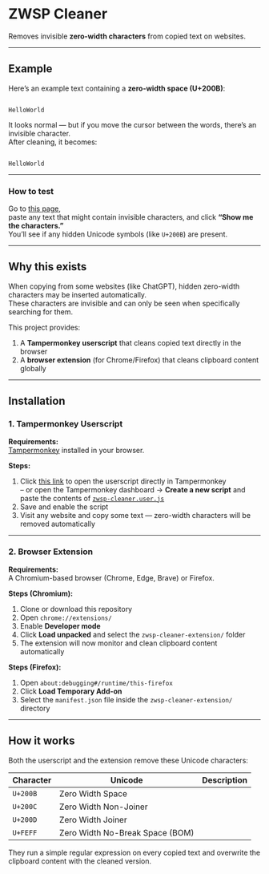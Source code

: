# ZWSP Cleaner

Removes invisible **zero-width characters** from copied text on websites.

---

## Example

Here’s an example text containing a **zero-width space (U+200B)**:

```

Hello​World

```

It looks normal — but if you move the cursor between the words, there’s an invisible character.  
After cleaning, it becomes:

```

HelloWorld

```

---

### How to test

Go to [this page](https://www.soscisurvey.de/tools/view-chars.php),  
paste any text that might contain invisible characters, and click **“Show me the characters.”**  
You’ll see if any hidden Unicode symbols (like `U+200B`) are present.

---

## Why this exists

When copying from some websites (like ChatGPT), hidden zero-width characters may be inserted automatically.  
These characters are invisible and can only be seen when specifically searching for them.

This project provides:

1. A **Tampermonkey userscript** that cleans copied text directly in the browser  
2. A **browser extension** (for Chrome/Firefox) that cleans clipboard content globally

---

## Installation

### 1. Tampermonkey Userscript

**Requirements:**  
[Tampermonkey](https://www.tampermonkey.net/) installed in your browser.

**Steps:**
1. Click [this link](https://github.com/Samxel/zwsp-cleaner/raw/main/zwsp-cleaner.user.js) to open the userscript directly in Tampermonkey  
   – or open the Tampermonkey dashboard → **Create a new script** and paste the contents of [`zwsp-cleaner.user.js`](./zwsp-cleaner.user.js)
2. Save and enable the script  
3. Visit any website and copy some text — zero-width characters will be removed automatically

---

### 2. Browser Extension

**Requirements:**  
A Chromium-based browser (Chrome, Edge, Brave) or Firefox.

**Steps (Chromium):**
1. Clone or download this repository  
2. Open `chrome://extensions/`  
3. Enable **Developer mode**  
4. Click **Load unpacked** and select the `zwsp-cleaner-extension/` folder  
5. The extension will now monitor and clean clipboard content automatically

**Steps (Firefox):**
1. Open `about:debugging#/runtime/this-firefox`  
2. Click **Load Temporary Add-on**  
3. Select the `manifest.json` file inside the `zwsp-cleaner-extension/` directory

---

## How it works

Both the userscript and the extension remove these Unicode characters:

| Character | Unicode | Description |
|------------|----------|-------------|
| `U+200B` | Zero Width Space | |
| `U+200C` | Zero Width Non-Joiner | |
| `U+200D` | Zero Width Joiner | |
| `U+FEFF` | Zero Width No-Break Space (BOM) | |

They run a simple regular expression on every copied text and overwrite the clipboard content with the cleaned version.
